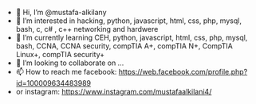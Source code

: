 - 👋 Hi, I’m @mustafa-alkilany
- 👀 I’m interested in hacking, python, javascript, html, css, php, mysql, bash, c, c# , c++ networking and hardwere
- 🌱 I’m currently learning CEH, python, javascript, html, css, php, mysql, bash, CCNA, CCNA security, compTIA A+, compTIA N+, CompTIA Linux+, compTIA security+
- 💞️ I’m looking to collaborate on ...
- 📫 How to reach me facebook: https://web.facebook.com/profile.php?id=100009634483989
- or instagram: https://www.instagram.com/mustafaalkilani4/

<!---
mustafa-alkilany/mustafa-alkilany is a ✨ special ✨ repository because its `README.md` (this file) appears on your GitHub profile.
You can click the Preview link to take a look at your changes.
--->
